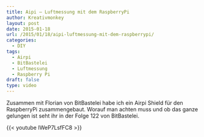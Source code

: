 ```yaml
---
title: Aipi – Luftmessung mit dem RaspberryPi
author: Kreativmonkey
layout: post
date: 2015-01-18
url: /2015/01/18/aipi-luftmessung-mit-dem-raspberrypi/
categories:
  - DIY
tags:
  - Airpi
  - BitBastelei
  - Luftmessung
  - Raspberry Pi
draft: false
type: video
---
```

Zusammen mit Florian von BitBastelei habe ich ein Airpi Shield für den RaspberryPi zusammengebaut. 
Worauf man achten muss und ob das ganze gelungen ist seht ihr in der Folge 122 von BitBastelei.

{{< youtube IWeP7LsfFC8 >}}
